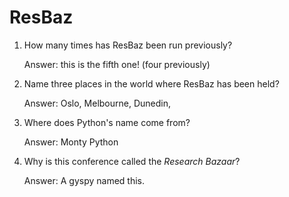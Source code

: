 # ResBaz

1. How many times has ResBaz been run previously?
  
   Answer: this is the fifth one! (four previously)

2. Name three places in the world where ResBaz has been held?

   Answer: Oslo, Melbourne, Dunedin, 

3. Where does Python's name come from?

   Answer: Monty Python

4. Why is this conference called the *Research Bazaar*?

   Answer: A gyspy named this.
